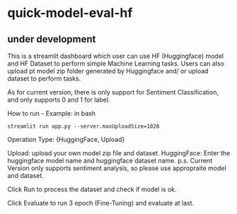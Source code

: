 # quick-model-eval-hf
## under development

This is a streamlit dashboard which user can use HF (Huggingface) model and HF Dataset to perform simple Machine Learning tasks.
Users can also upload pt model zip folder generated by Huggingface and/ or upload dataset to perform tasks.

As for current version, there is only support for Sentiment Classification, and only supports 0 and 1 for label.

How to run - Example:
in bash
```
streamlit run app.py --server.maxUploadSize=1028
```
Operation Type: {HuggingFace, Upload}

Upload: upload your own model zip file and dataset.
HuggingFace: Enter the huggingface model name and huggingface dataset name. p.s. Current Version only supports sentiment analysis, so please use appropraite model and dataset.

Click Run to process the dataset and check if model is ok.

Click Evaluate to run 3 epoch (Fine-Tuning) and evaluate at last.
